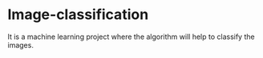 # Image-classification

It is a machine learning project where the algorithm will help to classify the images.
